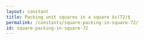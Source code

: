 ```yaml
---
layout: constant
title: Packing unit squares in a square $s(72)$
permalink: /constants/square-packing-in-square-72/
id: square-packing-in-square-72
---
```

